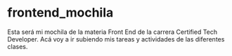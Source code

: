 # frontend_mochila
Esta será mi mochila de la materia Front End de la carrera Certified Tech Developer. Acá voy a ir subiendo mis tareas y actividades de las diferentes clases.
